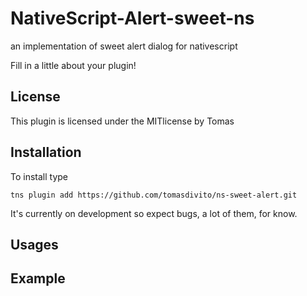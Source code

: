 # NativeScript-Alert-sweet-ns
an implementation of sweet alert dialog for nativescript

Fill in a little about your plugin!

## License
This plugin is licensed under the MITlicense by Tomas

## Installation
To install type

```
tns plugin add https://github.com/tomasdivito/ns-sweet-alert.git
```

It's currently on development so expect bugs, a lot of them, for know.
## Usages

## Example


